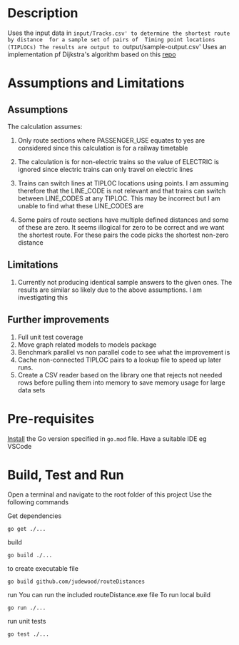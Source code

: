 # Description

Uses the input data in `input/Tracks.csv' to determine the shortest route by distance 
for a sample set of pairs of  Timing point locations (TIPLOCs)
The results are output to `output/sample-output.csv'
Uses an implementation pf Dijkstra's algorithm based on this [repo](https://github.com/rishabh625/graphs)

# Assumptions and Limitations

## Assumptions
The calculation assumes:

1. Only route sections where PASSENGER_USE equates to yes are considered since this calculation is for a railway timetable

2. The calculation is for non-electric trains so the value of ELECTRIC is ignored since electric trains can only travel on electric lines

3. Trains can switch lines at TIPLOC locations using points. I am assuming therefore that the LINE_CODE is not relevant and that trains can switch between LINE_CODES at any TIPLOC. This may be incorrect but I am unable to find what these LINE_CODES are

4. Some pairs of route sections have multiple defined distances and some of these are zero. It seems illogical for zero to be correct and we want the shortest route. For these pairs the code picks the shortest non-zero distance

## Limitations

1. Currently not producing identical sample answers to the given ones. The results are similar so likely due to the above assumptions. I am investigating this

## Further improvements

1. Full unit test coverage
2. Move graph related models to models package
3. Benchmark parallel vs non parallel code to see what the improvement is
4. Cache non-connected TIPLOC pairs to a lookup file to speed up later runs.
5. Create a CSV reader based on the library one that rejects not needed rows before pulling them into memory to save memory usage for large data sets


# Pre-requisites

[Install](https://go.dev/doc/install) the Go version specified in `go.mod` file.
Have a suitable IDE eg VSCode


# Build, Test and Run
Open a terminal and navigate to the root folder of this project
Use the following commands

Get dependencies
```
go get ./...
```

build 
```
go build ./...
```
to create executable file

```
go build github.com/judewood/routeDistances
```

run 
You can run the included routeDistance.exe file
To run  local build
```
go run ./...
```

run unit tests
```
go test ./...
```


